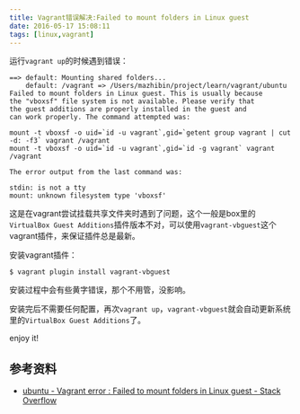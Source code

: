 ```yaml
---
title: Vagrant错误解决:Failed to mount folders in Linux guest
date: 2016-05-17 15:08:11
tags: [linux,vagrant]
---
```


运行`vagrant up`的时候遇到错误：

```
==> default: Mounting shared folders...
    default: /vagrant => /Users/mazhibin/project/learn/vagrant/ubuntu
Failed to mount folders in Linux guest. This is usually because
the "vboxsf" file system is not available. Please verify that
the guest additions are properly installed in the guest and
can work properly. The command attempted was:

mount -t vboxsf -o uid=`id -u vagrant`,gid=`getent group vagrant | cut -d: -f3` vagrant /vagrant
mount -t vboxsf -o uid=`id -u vagrant`,gid=`id -g vagrant` vagrant /vagrant

The error output from the last command was:

stdin: is not a tty
mount: unknown filesystem type 'vboxsf'
```

这是在vagrant尝试挂载共享文件夹时遇到了问题，这个一般是box里的`VirtualBox Guest Additions`插件版本不对，可以使用`vagrant-vbguest`这个vagrant插件，来保证插件总是最新。

安装vagrant插件：

```
$ vagrant plugin install vagrant-vbguest
```

安装过程中会有些黄字错误，那个不用管，没影响。

安装完后不需要任何配置，再次`vagrant up`，`vagrant-vbguest`就会自动更新系统里的`VirtualBox Guest Additions`了。

enjoy it!

## 参考资料
- [ubuntu - Vagrant error : Failed to mount folders in Linux guest - Stack Overflow](http://stackoverflow.com/questions/22717428/vagrant-error-failed-to-mount-folders-in-linux-guest)